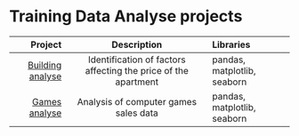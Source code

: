 #  Training Data Analyse projects

| Project | Description | Libraries|
|----:|:----:|:----------|
| [Building analyse](https://github.com/tintubiel/DA_projects/blob/main/building_analyse.ipynb) | Identification of factors affecting the price of the apartment | pandas, matplotlib, seaborn |
| [Games analyse](https://github.com/tintubiel/DA_projects/blob/main/games_analyse.ipynb)|  Analysis of computer games sales data | pandas, matplotlib, seaborn |


